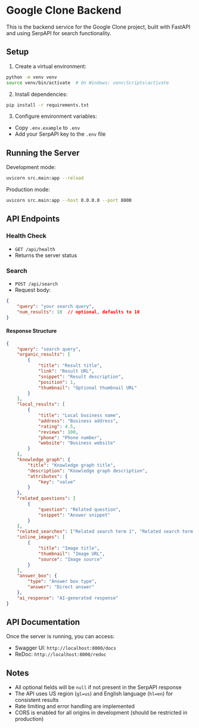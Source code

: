 # Google Clone Backend

This is the backend service for the Google Clone project, built with FastAPI and using SerpAPI for search functionality.

## Setup

1. Create a virtual environment:
```bash
python -m venv venv
source venv/bin/activate  # On Windows: venv\Scripts\activate
```

2. Install dependencies:
```bash
pip install -r requirements.txt
```

3. Configure environment variables:
- Copy `.env.example` to `.env`
- Add your SerpAPI key to the `.env` file

## Running the Server

Development mode:
```bash
uvicorn src.main:app --reload
```

Production mode:
```bash
uvicorn src.main:app --host 0.0.0.0 --port 8000
```

## API Endpoints

### Health Check
- `GET /api/health`
- Returns the server status

### Search
- `POST /api/search`
- Request body:
```json
{
    "query": "your search query",
    "num_results": 10  // optional, defaults to 10
}
```

#### Response Structure
```json
{
    "query": "search query",
    "organic_results": [
        {
            "title": "Result title",
            "link": "Result URL",
            "snippet": "Result description",
            "position": 1,
            "thumbnail": "Optional thumbnail URL"
        }
    ],
    "local_results": [
        {
            "title": "Local business name",
            "address": "Business address",
            "rating": 4.5,
            "reviews": 100,
            "phone": "Phone number",
            "website": "Business website"
        }
    ],
    "knowledge_graph": {
        "title": "Knowledge graph title",
        "description": "Knowledge graph description",
        "attributes": {
            "key": "value"
        }
    },
    "related_questions": [
        {
            "question": "Related question",
            "snippet": "Answer snippet"
        }
    ],
    "related_searches": ["Related search term 1", "Related search term 2"],
    "inline_images": [
        {
            "title": "Image title",
            "thumbnail": "Image URL",
            "source": "Image source"
        }
    ],
    "answer_box": {
        "type": "Answer box type",
        "answer": "Direct answer"
    },
    "ai_response": "AI-generated response"
}
```

## API Documentation

Once the server is running, you can access:
- Swagger UI: `http://localhost:8000/docs`
- ReDoc: `http://localhost:8000/redoc`

## Notes

- All optional fields will be `null` if not present in the SerpAPI response
- The API uses US region (`gl=us`) and English language (`hl=en`) for consistent results
- Rate limiting and error handling are implemented
- CORS is enabled for all origins in development (should be restricted in production) 
